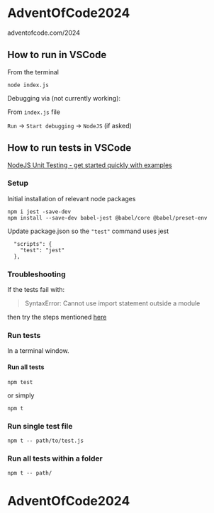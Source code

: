 # AdventOfCode2024
adventofcode.com/2024

## How to run in VSCode

From the terminal
```
node index.js
```

Debugging via (not currently working):

From `index.js` file

`Run` -> `Start debugging` -> `NodeJS` (if asked)

## How to run tests in VSCode

[NodeJS Unit Testing - get started quickly with examples](https://www.testim.io/blog/node-js-unit-testing-get-started-quickly-with-examples/)

### Setup
Initial installation of relevant node packages
```
npm i jest -save-dev
npm install --save-dev babel-jest @babel/core @babel/preset-env
```

Update package.json so the `"test"` command uses jest
```
  "scripts": {
    "test": "jest"
  },
```

### Troubleshooting

If the tests fail with:

> SyntaxError: Cannot use import statement outside a module

then try the steps mentioned [here](https://github.com/jestjs/jest/issues/9395#issuecomment-583799300)

### Run tests

In a terminal window.

#### Run all tests

```
npm test
```
or simply 

```
npm t
```

### Run single test file

```
npm t -- path/to/test.js
```

### Run all tests within a folder

```
npm t -- path/
```

# AdventOfCode2024
